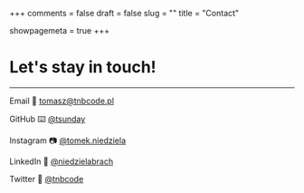 +++
comments = false
draft = false
slug = ""
title = "Contact"

showpagemeta = true
+++

# Let's stay in touch! 
-----

Email 📩 <tomasz@tnbcode.pl>

GitHub ⌨️ [@tsunday](https://github.com/tsunday/)

Instagram 📷 [@tomek.niedziela](https://www.instagram.com/tomek.niedziela/)

LinkedIn 👔 [@niedzielabrach](https://www.linkedin.com/in/niedzielabrach/)

Twitter 📢 [@tnbcode](https://twitter.com/tomekniedziela/)




